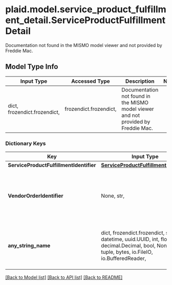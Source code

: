 # plaid.model.service_product_fulfillment_detail.ServiceProductFulfillmentDetail

Documentation not found in the MISMO model viewer and not provided by Freddie Mac.

## Model Type Info
Input Type | Accessed Type | Description | Notes
------------ | ------------- | ------------- | -------------
dict, frozendict.frozendict,  | frozendict.frozendict,  | Documentation not found in the MISMO model viewer and not provided by Freddie Mac. | 

### Dictionary Keys
Key | Input Type | Accessed Type | Description | Notes
------------ | ------------- | ------------- | ------------- | -------------
**ServiceProductFulfillmentIdentifier** | [**ServiceProductFulfillmentIdentifier**](ServiceProductFulfillmentIdentifier.md) | [**ServiceProductFulfillmentIdentifier**](ServiceProductFulfillmentIdentifier.md) |  | 
**VendorOrderIdentifier** | None, str,  | NoneClass, str,  | A string that uniquely identifies a type of order Verification of Asset. | 
**any_string_name** | dict, frozendict.frozendict, str, date, datetime, uuid.UUID, int, float, decimal.Decimal, bool, None, list, tuple, bytes, io.FileIO, io.BufferedReader,  | frozendict.frozendict, str, decimal.Decimal, BoolClass, NoneClass, tuple, bytes, FileIO | any string name can be used but the value must be the correct type | [optional]

[[Back to Model list]](../../README.md#documentation-for-models) [[Back to API list]](../../README.md#documentation-for-api-endpoints) [[Back to README]](../../README.md)

